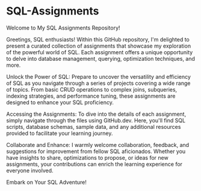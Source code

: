 # SQL-Assignments

Welcome to My SQL Assignments Repository!

Greetings, SQL enthusiasts! Within this GitHub repository, I'm delighted to present a curated collection of assignments that showcase my exploration of the powerful world of SQL. Each assignment offers a unique opportunity to delve into database management, querying, optimization techniques, and more.

Unlock the Power of SQL:
Prepare to uncover the versatility and efficiency of SQL as you navigate through a series of projects covering a wide range of topics. From basic CRUD operations to complex joins, subqueries, indexing strategies, and performance tuning, these assignments are designed to enhance your SQL proficiency.

Accessing the Assignments:
To dive into the details of each assignment, simply navigate through the files using GitHub.dev. Here, you'll find SQL scripts, database schemas, sample data, and any additional resources provided to facilitate your learning journey.

Collaborate and Enhance:
I warmly welcome collaboration, feedback, and suggestions for improvement from fellow SQL aficionados. Whether you have insights to share, optimizations to propose, or ideas for new assignments, your contributions can enrich the learning experience for everyone involved.

Embark on Your SQL Adventure!

